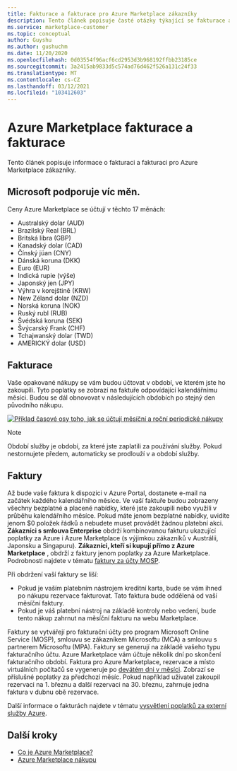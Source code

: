 ```yaml
---
title: Fakturace a fakturace pro Azure Marketplace zákazníky
description: Tento článek popisuje časté otázky týkající se fakturace a fakturace pro Azure Marketplace zákazníky.
ms.service: marketplace-customer
ms.topic: conceptual
author: Guyshu
ms.author: gushuchm
ms.date: 11/20/2020
ms.openlocfilehash: 0d03554f96acf6cd2953d3b968192ffbb23185ce
ms.sourcegitcommit: 3a2415ab9833d5c574ad76d462f526a131c24f33
ms.translationtype: MT
ms.contentlocale: cs-CZ
ms.lasthandoff: 03/12/2021
ms.locfileid: "103412603"
---
```

# <a name="azure-marketplace-billing-and-invoicing"></a>Azure Marketplace fakturace a fakturace

Tento článek popisuje informace o fakturaci a fakturaci pro Azure Marketplace zákazníky.

## <a name="microsoft-supports-multiple-currencies"></a>Microsoft podporuje víc měn.

Ceny Azure Marketplace se účtují v těchto 17 měnách:

- Australský dolar (AUD)
- Brazilský Real (BRL)
- Britská libra (GBP)
- Kanadský dolar (CAD)
- Čínský jüan (CNY)
- Dánská koruna (DKK)
- Euro (EUR)
- Indická rupie (výše)
- Japonský jen (JPY)
- Výhra v korejštině (KRW)
- New Zéland dolar (NZD)
- Norská koruna (NOK)
- Ruský rubl (RUB)
- Švédská koruna (SEK)
- Švýcarský Frank (CHF)
- Tchajwanský dolar (TWD)
- AMERICKÝ dolar (USD)

## <a name="billing"></a>Fakturace

Vaše opakované nákupy se vám budou účtovat v období, ve kterém jste ho zakoupili. Tyto poplatky se zobrazí na faktuře odpovídající kalendářnímu měsíci. Budou se dál obnovovat v následujících obdobích po stejný den původního nákupu.

[![Příklad časové osy toho, jak se účtují měsíční a roční periodické nákupy](media/billing/billing-charges-recurring.png)](media/billing/billing-charges-recurring.png#lightbox)

>[!NOTE]
> Období služby je období, za které jste zaplatili za používání služby. Pokud nestornujete předem, automaticky se prodlouží v a období služby.

## <a name="invoices"></a>Faktury

Až bude vaše faktura k dispozici v Azure Portal, dostanete e-mail na začátek každého kalendářního měsíce. Ve vaší faktuře budou zobrazeny všechny bezplatné a placené nabídky, které jste zakoupili nebo využili v průběhu kalendářního měsíce. Pokud máte jenom bezplatné nabídky, uvidíte jenom $0 položek řádků a nebudete muset provádět žádnou platební akci. **Zákazníci s smlouva Enterprise** obdrží kombinovanou fakturu ukazující poplatky za Azure i Azure Marketplace (s výjimkou zákazníků v Austrálii, Japonsku a Singapuru). **Zákazníci, kteří si kupují přímo z Azure Marketplace** , obdrží z faktury jenom poplatky za Azure Marketplace. Podrobnosti najdete v tématu [faktury za účty MOSP](/azure/cost-management-billing/understand/download-azure-invoice#invoices-for-mosp-billing-accounts).

Při obdržení vaší faktury se liší:

- Pokud je vaším platebním nástrojem kreditní karta, bude se vám ihned po nákupu rezervace fakturovat. Tato faktura bude oddělená od vaší měsíční faktury.
- Pokud je váš platební nástroj na základě kontroly nebo vedení, bude tento nákup zahrnut na měsíční fakturu na webu Marketplace.

Faktury se vytvářejí pro fakturační účty pro program Microsoft Online Service (MOSP), smlouvu se zákazníkem Microsoftu (MCA) a smlouvu s partnerem Microsoftu (MPA). Faktury se generují na základě vašeho typu fakturačního účtu. Azure Marketplace vám účtuje několik dní po skončení fakturačního období. Faktura pro Azure Marketplace, rezervace a místo virtuálních počítačů se vygeneruje po [devátém dni v měsíci](/azure/cost-management-billing/understand/download-azure-invoice#invoices-for-mosp-billing-accounts). Zobrazí se příslušné poplatky za předchozí měsíc. Pokud například uživatel zakoupil rezervaci na 1. březnu a další rezervaci na 30. březnu, zahrnuje jedna faktura v dubnu obě rezervace.

Další informace o fakturách najdete v tématu [vysvětlení poplatků za externí služby Azure](/azure/cost-management-billing/understand/understand-azure-marketplace-charges).

## <a name="next-steps"></a>Další kroky

- [Co je Azure Marketplace?](azure-marketplace-overview.md)
- [Azure Marketplace nákupu](azure-purchasing-invoicing.md)
